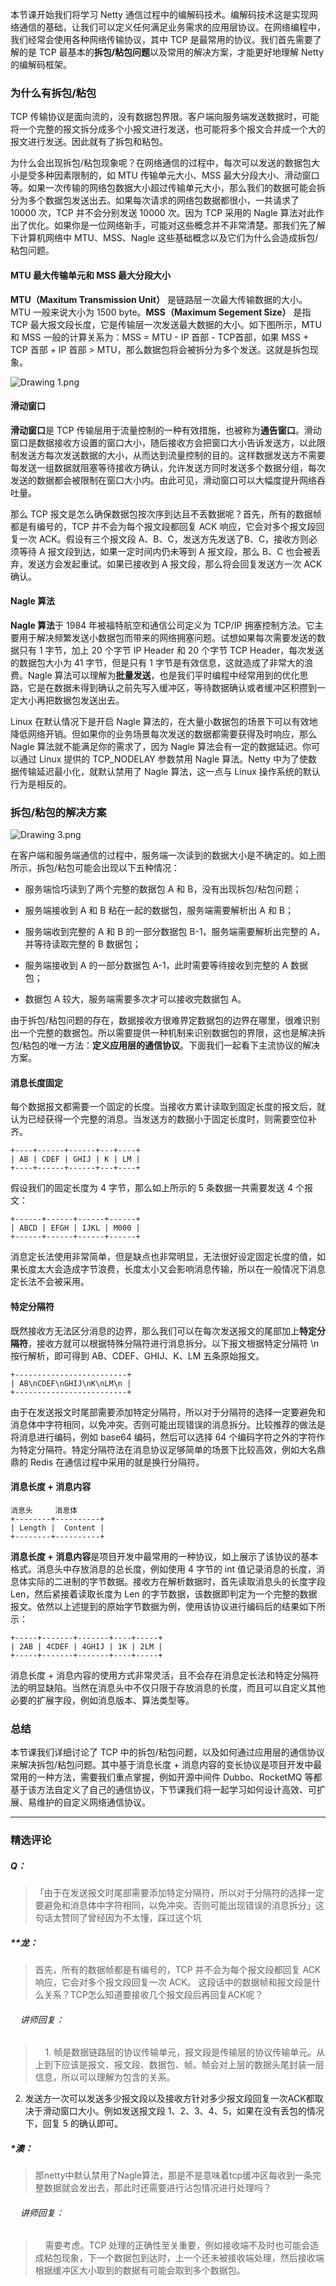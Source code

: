 <p data-nodeid="533" class="">本节课开始我们将学习 Netty 通信过程中的编解码技术。编解码技术这是实现网络通信的基础，让我们可以定义任何满足业务需求的应用层协议。在网络编程中，我们经常会使用各种网络传输协议，其中 TCP 是最常用的协议。我们首先需要了解的是 TCP 最基本的<strong data-nodeid="583">拆包/粘包问题</strong>以及常用的解决方案，才能更好地理解 Netty 的编解码框架。</p>
<h3 data-nodeid="534">为什么有拆包/粘包</h3>
<p data-nodeid="666" class="">TCP 传输协议是面向流的，没有数据包界限。客户端向服务端发送数据时，可能将一个完整的报文拆分成多个小报文进行发送，也可能将多个报文合并成一个大的报文进行发送。因此就有了拆包和粘包。</p>

<p data-nodeid="4516" class="te-preview-highlight">为什么会出现拆包/粘包现象呢？在网络通信的过程中，每次可以发送的数据包大小是受多种因素限制的，如 MTU 传输单元大小、MSS 最大分段大小、滑动窗口等。如果一次传输的网络包数据大小超过传输单元大小，那么我们的数据可能会拆分为多个数据包发送出去。如果每次请求的网络包数据都很小，一共请求了 10000 次，TCP 并不会分别发送 10000 次。因为 TCP 采用的 Nagle 算法对此作出了优化。如果你是一位网络新手，可能对这些概念并不非常清楚。那我们先了解下计算机网络中 MTU、MSS、Nagle 这些基础概念以及它们为什么会造成拆包/粘包问题。</p>






<h4 data-nodeid="537">MTU 最大传输单元和 MSS 最大分段大小</h4>
<p data-nodeid="538" class=""><strong data-nodeid="596">MTU（Maxitum Transmission Unit）</strong> 是链路层一次最大传输数据的大小。MTU 一般来说大小为 1500 byte。<strong data-nodeid="597">MSS（Maximum Segement Size）</strong> 是指 TCP 最大报文段长度，它是传输层一次发送最大数据的大小。如下图所示，MTU 和 MSS 一般的计算关系为：MSS = MTU - IP 首部 - TCP首部，如果 MSS + TCP 首部 + IP 首部 &gt; MTU，那么数据包将会被拆分为多个发送。这就是拆包现象。</p>
<p data-nodeid="539"><img src="https://s0.lgstatic.com/i/image/M00/67/E0/CgqCHl-iZjqAVNpwAAC-5hm9AJA479.png" alt="Drawing 1.png" data-nodeid="600"></p>
<h4 data-nodeid="540">滑动窗口</h4>
<p data-nodeid="541"><strong data-nodeid="610">滑动窗口</strong>是 TCP 传输层用于流量控制的一种有效措施，也被称为<strong data-nodeid="611">通告窗口</strong>。滑动窗口是数据接收方设置的窗口大小，随后接收方会把窗口大小告诉发送方，以此限制发送方每次发送数据的大小，从而达到流量控制的目的。这样数据发送方不需要每发送一组数据就阻塞等待接收方确认，允许发送方同时发送多个数据分组，每次发送的数据都会被限制在窗口大小内。由此可见，滑动窗口可以大幅度提升网络吞吐量。</p>
<p data-nodeid="542">那么 TCP 报文是怎么确保数据包按次序到达且不丢数据呢？首先，所有的数据帧都是有编号的，TCP 并不会为每个报文段都回复 ACK 响应，它会对多个报文段回复一次 ACK。假设有三个报文段 A、B、C，发送方先发送了B、C，接收方则必须等待 A 报文段到达，如果一定时间内仍未等到 A 报文段，那么 B、C 也会被丢弃，发送方会发起重试。如果已接收到 A 报文段，那么将会回复发送方一次 ACK 确认。</p>
<h4 data-nodeid="543">Nagle 算法</h4>
<p data-nodeid="544"><strong data-nodeid="622">Nagle 算法</strong>于 1984 年被福特航空和通信公司定义为 TCP/IP 拥塞控制方法。它主要用于解决频繁发送小数据包而带来的网络拥塞问题。试想如果每次需要发送的数据只有 1 字节，加上 20 个字节 IP Header 和 20 个字节 TCP Header，每次发送的数据包大小为 41 字节，但是只有 1 字节是有效信息，这就造成了非常大的浪费。Nagle 算法可以理解为<strong data-nodeid="623">批量发送</strong>，也是我们平时编程中经常用到的优化思路，它是在数据未得到确认之前先写入缓冲区，等待数据确认或者缓冲区积攒到一定大小再把数据包发送出去。</p>
<p data-nodeid="545">Linux 在默认情况下是开启 Nagle 算法的，在大量小数据包的场景下可以有效地降低网络开销。但如果你的业务场景每次发送的数据都需要获得及时响应，那么 Nagle 算法就不能满足你的需求了，因为 Nagle 算法会有一定的数据延迟。你可以通过 Linux 提供的 TCP_NODELAY 参数禁用 Nagle 算法。Netty 中为了使数据传输延迟最小化，就默认禁用了 Nagle 算法，这一点与 Linux 操作系统的默认行为是相反的。</p>
<h3 data-nodeid="546">拆包/粘包的解决方案</h3>
<p data-nodeid="547"><img src="https://s0.lgstatic.com/i/image/M00/67/E0/CgqCHl-iZk2ALa_sAAD704YRY80575.png" alt="Drawing 3.png" data-nodeid="630"></p>
<p data-nodeid="548">在客户端和服务端通信的过程中，服务端一次读到的数据大小是不确定的。如上图所示，拆包/粘包可能会出现以下五种情况：</p>
<ul data-nodeid="2894">
<li data-nodeid="2895">
<p data-nodeid="2896">服务端恰巧读到了两个完整的数据包 A 和 B，没有出现拆包/粘包问题；</p>
</li>
<li data-nodeid="2897">
<p data-nodeid="2898">服务端接收到 A 和 B 粘在一起的数据包，服务端需要解析出 A 和 B；</p>
</li>
<li data-nodeid="2899">
<p data-nodeid="2900">服务端收到完整的 A 和 B 的一部分数据包 B-1，服务端需要解析出完整的 A，并等待读取完整的 B 数据包；</p>
</li>
<li data-nodeid="2901">
<p data-nodeid="2902" class="">服务端接收到 A 的一部分数据包 A-1，此时需要等待接收到完整的 A 数据包；</p>
</li>
<li data-nodeid="2903">
<p data-nodeid="2904">数据包 A 较大，服务端需要多次才可以接收完数据包 A。</p>
</li>
</ul>







<p data-nodeid="560">由于拆包/粘包问题的存在，数据接收方很难界定数据包的边界在哪里，很难识别出一个完整的数据包。所以需要提供一种机制来识别数据包的界限，这也是解决拆包/粘包的唯一方法：<strong data-nodeid="642">定义应用层的通信协议</strong>。下面我们一起看下主流协议的解决方案。</p>
<h4 data-nodeid="561">消息长度固定</h4>
<p data-nodeid="562">每个数据报文都需要一个固定的长度。当接收方累计读取到固定长度的报文后，就认为已经获得一个完整的消息。当发送方的数据小于固定长度时，则需要空位补齐。</p>
<pre class="lang-plain" data-nodeid="563"><code data-language="plain">+----+------+------+---+----+
| AB | CDEF | GHIJ | K | LM |
+----+------+------+---+----+
</code></pre>
<p data-nodeid="564">假设我们的固定长度为 4 字节，那么如上所示的 5 条数据一共需要发送 4 个报文：</p>
<pre class="lang-plain" data-nodeid="565"><code data-language="plain">+------+------+------+------+
| ABCD | EFGH | IJKL | M000 |
+------+------+------+------+
</code></pre>
<p data-nodeid="566">消息定长法使用非常简单，但是缺点也非常明显，无法很好设定固定长度的值，如果长度太大会造成字节浪费，长度太小又会影响消息传输，所以在一般情况下消息定长法不会被采用。</p>
<h4 data-nodeid="567">特定分隔符</h4>
<p data-nodeid="568">既然接收方无法区分消息的边界，那么我们可以在每次发送报文的尾部加上<strong data-nodeid="655">特定分隔符</strong>，接收方就可以根据特殊分隔符进行消息拆分。以下报文根据特定分隔符 \n 按行解析，即可得到 AB、CDEF、GHIJ、K、LM 五条原始报文。</p>
<pre class="lang-plain" data-nodeid="569"><code data-language="plain">+-------------------------+
| AB\nCDEF\nGHIJ\nK\nLM\n |
+-------------------------+
</code></pre>
<p data-nodeid="570">由于在发送报文时尾部需要添加特定分隔符，所以对于分隔符的选择一定要避免和消息体中字符相同，以免冲突。否则可能出现错误的消息拆分。比较推荐的做法是将消息进行编码，例如 base64 编码，然后可以选择 64 个编码字符之外的字符作为特定分隔符。特定分隔符法在消息协议足够简单的场景下比较高效，例如大名鼎鼎的 Redis 在通信过程中采用的就是换行分隔符。</p>
<h4 data-nodeid="571">消息长度 + 消息内容</h4>
<pre class="lang-plain" data-nodeid="572"><code data-language="plain">消息头&nbsp; &nbsp; &nbsp;消息体
+--------+----------+
| Length |&nbsp; Content |
+--------+----------+
</code></pre>
<p data-nodeid="573"><strong data-nodeid="662">消息长度 + 消息内容</strong>是项目开发中最常用的一种协议，如上展示了该协议的基本格式。消息头中存放消息的总长度，例如使用 4 字节的 int 值记录消息的长度，消息体实际的二进制的字节数据。接收方在解析数据时，首先读取消息头的长度字段 Len，然后紧接着读取长度为 Len 的字节数据，该数据即判定为一个完整的数据报文。依然以上述提到的原始字节数据为例，使用该协议进行编码后的结果如下所示：</p>
<pre class="lang-plain" data-nodeid="574"><code data-language="plain">+-----+-------+-------+----+-----+
| 2AB | 4CDEF | 4GHIJ | 1K | 2LM |
+-----+-------+-------+----+-----+
</code></pre>
<p data-nodeid="3176" class="">消息长度 + 消息内容的使用方式非常灵活，且不会存在消息定长法和特定分隔符法的明显缺陷。当然在消息头中不仅只限于存放消息的长度，而且可以自定义其他必要的扩展字段，例如消息版本、算法类型等。</p>

<h3 data-nodeid="576">总结</h3>
<p data-nodeid="577" class="">本节课我们详细讨论了 TCP 中的拆包/粘包问题，以及如何通过应用层的通信协议来解决拆包/粘包问题。其中基于消息长度 + 消息内容的变长协议是项目开发中最常用的一种方法，需要我们重点掌握，例如开源中间件 Dubbo、RocketMQ 等都基于该方法自定义了自己的通信协议，下节课我们将一起学习如何设计高效、可扩展、易维护的自定义网络通信协议。</p>

---

### 精选评论

##### Q：
> 「由于在发送报文时尾部需要添加特定分隔符，所以对于分隔符的选择一定要避免和消息体中字符相同，以免冲突。否则可能出现错误的消息拆分」这句话太赞同了曾经因为不太懂，踩过这个坑

##### **龙：
> 首先，所有的数据帧都是有编号的，TCP 并不会为每个报文段都回复 ACK 响应，它会对多个报文段回复一次 ACK。 这段话中的数据帧和报文段是什么关系？TCP怎么知道要接收几个报文段后再回复ACK呢？

 ###### &nbsp;&nbsp;&nbsp; 讲师回复：
> &nbsp;&nbsp;&nbsp; 1. 帧是数据链路层的协议传输单元，报文段是传输层的协议传输单元。从上到下应该是报文、报文段、数据包、帧。帧会对上层的数据头尾封装一层信息，所以可以理解为包含的关系。
2. 发送方一次可以发送多少报文段以及接收方针对多少报文段回复一次ACK都取决于滑动窗口大小。例如发送报文段 1、2、3、4、5，如果在没有丢包的情况下，回复 5 的确认即可。

##### *澳：
> 那netty中默认禁用了Nagle算法，那是不是意味着tcp缓冲区每收到一条完整数据就会发出去，那此时还需要进行沾包情况进行处理吗？

 ###### &nbsp;&nbsp;&nbsp; 讲师回复：
> &nbsp;&nbsp;&nbsp; 需要考虑。TCP 处理的正确性至关重要，例如接收端不及时也可能会造成粘包现象，下一个数据包到达时，上一个还未被接收端处理，然后接收端根据缓冲区大小取到的数据有可能会取到多个数据包。


